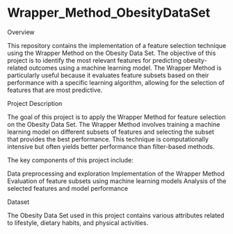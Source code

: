 # Wrapper_Method_ObesityDataSet
Overview

This repository contains the implementation of a feature selection technique using the Wrapper Method on the Obesity Data Set. The objective of this project is to identify the most relevant features for predicting obesity-related outcomes using a machine learning model. The Wrapper Method is particularly useful because it evaluates feature subsets based on their performance with a specific learning algorithm, allowing for the selection of features that are most predictive.

Project Description

The goal of this project is to apply the Wrapper Method for feature selection on the Obesity Data Set. The Wrapper Method involves training a machine learning model on different subsets of features and selecting the subset that provides the best performance. This technique is computationally intensive but often yields better performance than filter-based methods.

The key components of this project include:

Data preprocessing and exploration
Implementation of the Wrapper Method
Evaluation of feature subsets using machine learning models
Analysis of the selected features and model performance

Dataset

The Obesity Data Set used in this project contains various attributes related to lifestyle, dietary habits, and physical activities.


